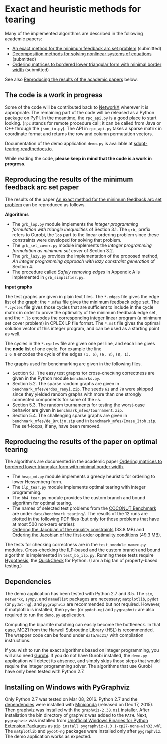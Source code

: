 
Exact and heuristic methods for tearing
=======================================

Many of the implemented algorithms are described in the following 
academic papers:

  - [An exact method for the minimum feedback arc set problem](http://reliablecomputing.eu/baharev_minimum_feedback_arc_set.pdf) (submitted)
  - [Decomposition methods for solving nonlinear systems of equations](http://reliablecomputing.eu/baharev_tearing_survey.pdf) (submitted)
  - [Ordering matrices to bordered lower triangular form with minimal border width](http://reliablecomputing.eu/baharev_tearing_exact_algorithm.pdf) (submitted)

See also [Reproducing the results of the academic papers](#reproducing-the-results-of-the-minimum-feedback-arc-set-paper)
below.


The code is a work in progress
------------------------------

Some of the code will be contributed back to 
[NetworkX](https://networkx.readthedocs.io)
wherever it is appropriate. The remaining part of the code will be released 
as a Python package on PyPI. In the meantime, the `rpc_api.py` is a good place 
to start looking. (`rpc` stands for remote procedure call; it can be called from
Java or C++ through the `json_io.py`). The API in `rpc_api.py` takes a sparse
matrix in coordinate format and returns the row and column permutation vectors. 

Documentation of the demo application `demo.py` is available at 
[sdopt-tearing.readthedocs.io](https://sdopt-tearing.readthedocs.io).

While reading the code, **please keep in mind that the code is a work in 
progress.**


Reproducing the results of the minimum feedback arc set paper
-------------------------------------------------------------

The results of the paper
[An exact method for the minimum feedback arc set problem](http://reliablecomputing.eu/baharev_minimum_feedback_arc_set.pdf) 
can be reproduced as follows. 

**Algorithms**

 - The `grb_lop.py` module implements the *Integer programming 
 formulation with triangle inequalities* of Section 3.1. The `grb_` 
 prefix refers to Gurobi, the `lop` part to the linear ordering problem 
 since these constraints were developed for solving that problem. 
 - The `grb_set_cover.py` module implements the *Integer programming 
 formulation as minimum set cover* of Section 3.2. 
 - The `grb_lazy.py` provides the implementation of the proposed method, 
 *An integer programming approach with lazy constraint generation* of Section 4.
 - The procedure called *Safely removing edges* in Appendix A is 
 implemented in `grb_simplifier.py`.

**Input graphs**
 
The test graphs are given in plain text files. The `*.edges` file 
gives the edge list of the graph; the `*.mfes` file gives the minimum feedback
edge set. The `*.cycles` file gives those cycles that are sufficient to include 
in the cycle matrix in order to prove the optimality of the minimum feedback 
edge set, and the `*.lp` encodes the corresponding integer linear program (a 
minimum set cover problem) in CPLEX LP file format. The `*.mst` file gives the 
optimal solution vector of this integer program, and can be used as a starting 
point as well. 

The cycles in the `*.cycles` file are given one per line, and each line gives 
the **node** list of one cycle. For example the line  
`1 6 8` encodes the 
cycle of the edges `(1, 6)`, `(6, 8)`, `(8, 1)`.

The graphs used for benchmarking are given in the following files.
 
 - Section 5.1. The easy test graphs for cross-checking correctness are given in
 the Python module `benchmarks.py`. 
 - Section 5.2. The sparse random graphs are given in 
 `benchmark_mfes/erdos_renyi.zip`. The seeds `61` and `78` were skipped 
 since they yielded random graphs with more than one strongly connected 
 components for some of the `n`s.
 - Section 5.3. The random tournaments for testing the worst-case behavior are 
 given in `benchmark_mfes/tournament.zip`.
 - Section 5.4. The challenging sparse graphs are given in 
 `benchmark_mfes/de_Bruijn.zip` and in `benchmark_mfes/Imase_Itoh.zip`. The 
 self-loops, if any, have been removed.
 
 
Reproducing the results of the paper on optimal tearing
-------------------------------------------------------

The algorithms are documented in the academic paper
[Ordering matrices to bordered lower triangular form with minimal border width](http://reliablecomputing.eu/baharev_tearing_exact_algorithm.pdf).

 - The `heap_md.py` module implements a greedy heuristic for ordering to lower
 Hessenberg form.
 - The `ilp_tear.py` module implements optimal tearing with integer 
 programming.
 - The `bb4_tear.py` module provides the custom branch and bound 
 algorithm for optimal tearing.
 - The names of selected test problems from the 
 [COCONUT Benchmark](http://www.mat.univie.ac.at/~neum/glopt/coconut/Benchmark/Benchmark.html) 
 are under `data/benchmark_tearing/`. The results of the 12 runs are plotted in the 
 following PDF files (but only for those problems that have at most 
 500 non-zero entries):  
 [Ordering the Jacobian of the equality constraints](http://reliablecomputing.eu/constraint_jacobian_nz_500.pdf) (33.8 MB) and  
 [Ordering the Jacobian of the first-order optimality conditions](http://reliablecomputing.eu/first_order_opt_cond_nz_500.pdf) (49.3 MB).

The tests for checking correctness are in the `test_<module name>.py` 
modules. Cross-checking the ILP-based and the custom branch and bound 
algorithm is implemented in `test_bb_ilp.py`. Running these tests 
require [Hypothesis](https://hypothesis.readthedocs.io), the 
[QuickCheck](https://en.wikipedia.org/wiki/QuickCheck) for Python.
(I am a big fan of property-based testing.)


Dependencies
------------

The demo application has been tested with Python 2.7 and 3.5. The `six`,
`networkx`, `sympy`, and `namedlist` packages are necessary; 
`matplotlib`, `pydot` (or `pydot-ng`), and `pygraphviz` are 
recommended but not required. However, if matplotlib is installed, then
`pydot` (or `pydot-ng`) and `pygraphviz` are also required to run the 
`demo.py` application.

Computing the bipartite matching can easily become the bottleneck. In 
that case, [MC21](http://www.hsl.rl.ac.uk/catalogue/mc21.html) from 
the Harwell Subroutine Library (HSL) is recommended. The wrapper code 
can be found under `data/mc21/` with compilation instructions.

If you wish to run the exact algorithms based on integer programming, 
you will also need [Gurobi](http://www.gurobi.com/). If you do not have 
Gurobi installed, the `demo.py` application will detect its absence, and 
simply skips those steps that would require the integer programming 
solver. The algorithms that use Gurobi have only been tested with Python 
2.7.


Installing on Windows with PyGraphviz
-------------------------------------

Only Python 2.7 was tested on Mar 08, 2016. Python 2.7 and the 
[dependencies](#dependencies) were installed with 
[Miniconda](http://conda.pydata.org/miniconda.html) 
(released on Dec 17, 2015). Then 
[graphviz](http://www.graphviz.org/Download_windows.php) was installed 
with the `graphviz-2.38.msi` installer. After installation the bin 
directory of graphviz was added to the `PATH`. Next, `pygraphviz` was 
installed from 
[Unofficial Windows Binaries for Python Extension Packages](http://www.lfd.uci.edu/~gohlke/pythonlibs/#pygraphviz)
as `pip install pygraphviz-1.3.1-cp27-none-win32.whl`.
The `matplotlib` and `pydot-ng` packages were installed only after
`pygraphviz`. The demo application works as expected.

